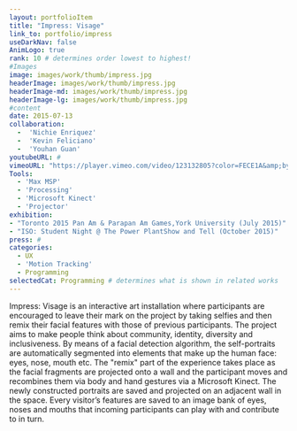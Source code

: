 ```yaml
---
layout: portfolioItem
title: "Impress: Visage"
link_to: portfolio/impress
useDarkNav: false
AnimLogo: true
rank: 10 # determines order lowest to highest!
#Images
image: images/work/thumb/impress.jpg
headerImage: images/work/thumb/impress.jpg
headerImage-md: images/work/thumb/impress.jpg
headerImage-lg: images/work/thumb/impress.jpg
#content
date: 2015-07-13
collaboration:
  -  'Nichie Enriquez'
  -  'Kevin Feliciano'
  -  'Youhan Guan'
youtubeURL: #
vimeoURL: "https://player.vimeo.com/video/123132805?color=FECE1A&amp;byline=0&amp;portrait=0"
Tools:
  - 'Max MSP'
  - 'Processing'
  - 'Microsoft Kinect'
  - 'Projector'
exhibition:
- "Toronto 2015 Pan Am & Parapan Am Games,York University (July 2015)"
- "ISO: Student Night @ The Power PlantShow and Tell (October 2015)"
press: #
categories:
  - UX
  - 'Motion Tracking'
  - Programming
selectedCat: Programming # determines what is shown in related works
---
```


Impress: Visage is an interactive art installation where participants are encouraged to leave their mark on the project by taking selfies and then remix their facial features with those of previous participants. The project aims to make people think about community, identity, diversity and inclusiveness. By means of a facial detection algorithm, the self-portraits are automatically segmented into elements that make up the human face: eyes, nose, mouth etc. The "remix" part of the experience takes place as the facial fragments are projected onto a wall and the participant moves and recombines them via body and hand gestures via a Microsoft Kinect. The newly constructed portraits are saved and projected on an adjacent wall in the space. Every visitor’s features are saved to an image bank of eyes, noses and mouths that incoming participants can play with and contribute to in turn.
